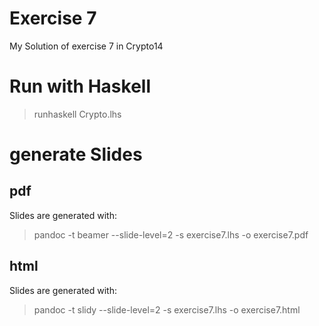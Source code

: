 # Exercise 7

My Solution of exercise 7 in Crypto14

# Run with Haskell

> runhaskell Crypto.lhs

# generate Slides

## pdf
Slides are generated with:

> pandoc -t beamer --slide-level=2 -s exercise7.lhs -o exercise7.pdf

## html
Slides are generated with:

> pandoc -t slidy --slide-level=2 -s exercise7.lhs -o exercise7.html
